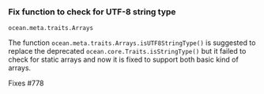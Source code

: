 ### Fix function to check for UTF-8 string type

`ocean.meta.traits.Arrays`

The function `ocean.meta.traits.Arrays.isUTF8StringType()` is suggested to
replace the deprecated `ocean.core.Traits.isStringType()` but it failed to
check for static arrays and now it is fixed to support both basic kind of
arrays.

Fixes #778
